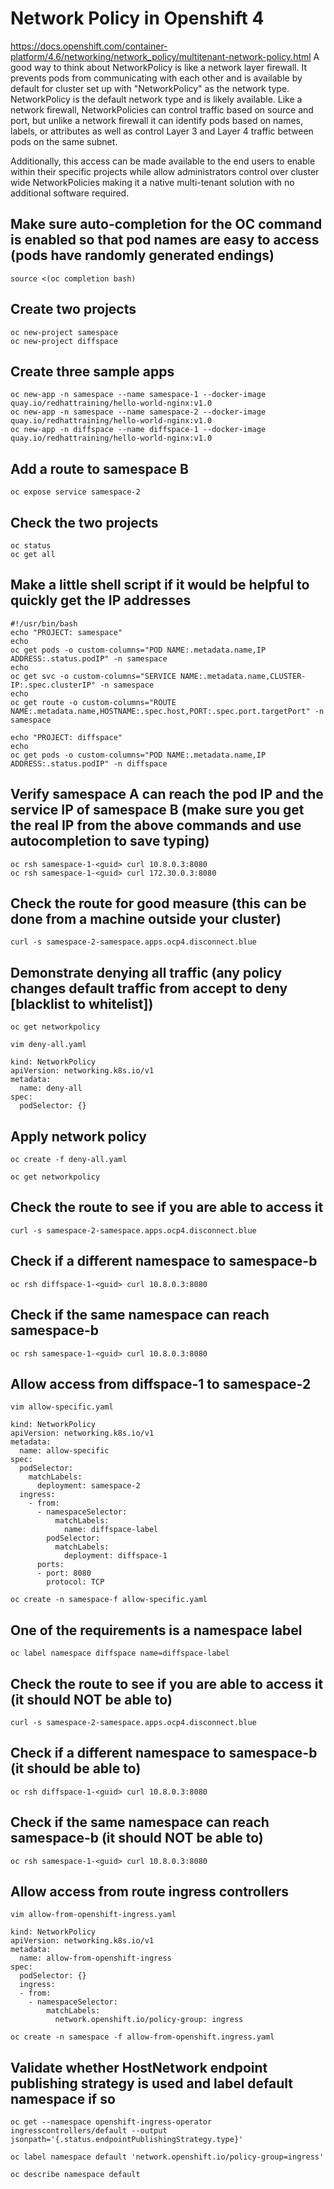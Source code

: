 # Network Policy in Openshift 4
https://docs.openshift.com/container-platform/4.6/networking/network_policy/multitenant-network-policy.html
A good way to think about NetworkPolicy is like a network layer firewall.  It prevents pods from communicating with each other and is available by default for cluster set up with "NetworkPolicy" as the network type.  NetworkPolicy is the default network type and is likely available.  Like a network firewall, NetworkPolicies can control traffic based on source and port, but unlike a network firewall it can identify pods based on names, labels, or attributes as well as control Layer 3 and Layer 4 traffic between pods on the same subnet.

Additionally, this access can be made available to the end users to enable within their specific projects while allow administrators control over cluster wide NetworkPolicies making it a native multi-tenant solution with no additional software required.

## Make sure auto-completion for the OC command is enabled so that pod names are easy to access (pods have randomly generated endings)
```
source <(oc completion bash)
```

## Create two projects
```
oc new-project samespace
oc new-project diffspace
```

## Create three sample apps
```
oc new-app -n samespace --name samespace-1 --docker-image quay.io/redhattraining/hello-world-nginx:v1.0
oc new-app -n samespace --name samespace-2 --docker-image quay.io/redhattraining/hello-world-nginx:v1.0
oc new-app -n diffspace --name diffspace-1 --docker-image quay.io/redhattraining/hello-world-nginx:v1.0
```

## Add a route to samespace B
```
oc expose service samespace-2
```

## Check the two projects
```
oc status
oc get all
```

## Make a little shell script if it would be helpful to quickly get the IP addresses 
```
#!/usr/bin/bash
echo "PROJECT: samespace"
echo
oc get pods -o custom-columns="POD NAME:.metadata.name,IP ADDRESS:.status.podIP" -n samespace
echo
oc get svc -o custom-columns="SERVICE NAME:.metadata.name,CLUSTER-IP:.spec.clusterIP" -n samespace
echo
oc get route -o custom-columns="ROUTE NAME:.metadata.name,HOSTNAME:.spec.host,PORT:.spec.port.targetPort" -n samespace

echo "PROJECT: diffspace"
echo
oc get pods -o custom-columns="POD NAME:.metadata.name,IP ADDRESS:.status.podIP" -n diffspace
```

## Verify samespace A can reach the pod IP and the service IP of samespace B (make sure you get the real IP from the above commands and use autocompletion to save typing)
```
oc rsh samespace-1-<guid> curl 10.8.0.3:8080
oc rsh samespace-1-<guid> curl 172.30.0.3:8080
```

## Check the route for good measure (this can be done from a machine outside your cluster)
```
curl -s samespace-2-samespace.apps.ocp4.disconnect.blue
```

## Demonstrate denying all traffic (any policy changes default traffic from accept to deny [blacklist to whitelist])
```
oc get networkpolicy
```
```
vim deny-all.yaml
```
```
kind: NetworkPolicy
apiVersion: networking.k8s.io/v1
metadata:
  name: deny-all
spec:
  podSelector: {}
```

## Apply network policy
```
oc create -f deny-all.yaml
```
```
oc get networkpolicy
```

## Check the route to see if you are able to access it
```
curl -s samespace-2-samespace.apps.ocp4.disconnect.blue
```

## Check if a different namespace to samespace-b 
```
oc rsh diffspace-1-<guid> curl 10.8.0.3:8080
```

## Check if the same namespace can reach samespace-b
```
oc rsh samespace-1-<guid> curl 10.8.0.3:8080
```

## Allow access from diffspace-1 to samespace-2
```
vim allow-specific.yaml
```
```
kind: NetworkPolicy
apiVersion: networking.k8s.io/v1
metadata:
  name: allow-specific
spec:
  podSelector:
    matchLabels:
      deployment: samespace-2
  ingress:
    - from:
      - namespaceSelector:
          matchLabels:
            name: diffspace-label
        podSelector:
          matchLabels:
            deployment: diffspace-1
      ports:
      - port: 8080
        protocol: TCP
```
```
oc create -n samespace-f allow-specific.yaml
```
## One of the requirements is a namespace label
```
oc label namespace diffspace name=diffspace-label
```
## Check the route to see if you are able to access it (it should NOT be able to)
```
curl -s samespace-2-samespace.apps.ocp4.disconnect.blue
```

## Check if a different namespace to samespace-b (it should be able to)
```
oc rsh diffspace-1-<guid> curl 10.8.0.3:8080
```

## Check if the same namespace can reach samespace-b (it should NOT be able to)
```
oc rsh samespace-1-<guid> curl 10.8.0.3:8080
```
## Allow access from route ingress controllers
```
vim allow-from-openshift-ingress.yaml
```
```
kind: NetworkPolicy
apiVersion: networking.k8s.io/v1
metadata:
  name: allow-from-openshift-ingress
spec:
  podSelector: {}
  ingress:
  - from:
    - namespaceSelector:
        matchLabels:
          network.openshift.io/policy-group: ingress
```
```
oc create -n samespace -f allow-from-openshift.ingress.yaml
```

## Validate whether HostNetwork endpoint publishing strategy is used and label default namespace if so
```
oc get --namespace openshift-ingress-operator ingresscontrollers/default --output jsonpath='{.status.endpointPublishingStrategy.type}'
```
```
oc label namespace default 'network.openshift.io/policy-group=ingress'
```
```
oc describe namespace default
```
